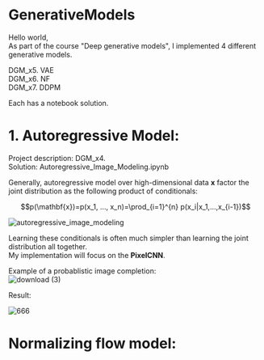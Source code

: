 # GenerativeModels  

Hello world,  
As part of the course "Deep generative models", I implemented 4 different generative models.    

DGM_x5. VAE    
DGM_x6. NF    
DGM_x7. DDPM    

Each has a notebook solution.  
  
  
# 1. Autoregressive Model:    
Project description: DGM_x4.  
Solution: Autoregressive_Image_Modeling.ipynb   
    
   
Generally, autoregressive model over high-dimensional data $\mathbf{x}$ factor the joint distribution as the following product of conditionals:  
  
$$p(\mathbf{x})=p(x_1, ..., x_n)=\prod_{i=1}^{n} p(x_i|x_1,...,x_{i-1})$$     
  
![autoregressive_image_modeling](https://wiki.math.uwaterloo.ca/statwiki/images/thumb/5/5b/xi_img.png/500px-xi_img.png)  

  
Learning these conditionals is often much simpler than learning the joint distribution all together.  
My implementation will focus on the **PixelCNN**.  

Example of a probablistic image completion:    
![download (3)](https://github.com/user-attachments/assets/5a360286-7aeb-46c3-a17e-5e56a9fc0492)     

Result:
            
![666](https://github.com/user-attachments/assets/4e4c417b-6d6e-4b1d-8eaf-e23d54d21e9c)


# Normalizing flow model:   

